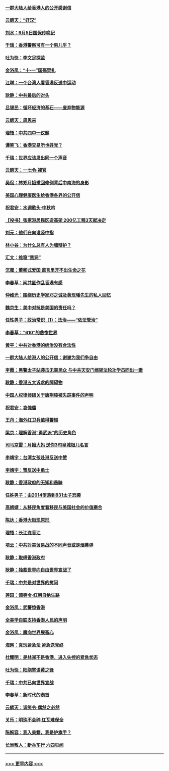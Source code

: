 #### [一群大陆人给香港人的公开感谢信](../pages/nsc993/n11514797.md?t=09121244) 
#### [云鹤天：“好汉”](../pages/nsc993/n11513536.md?t=09121244) 
#### [刘水：9月5日国保传唤记](../pages/nsc993/n11513460.md?t=09121244) 
#### [千瑞：香港警察可有一个男儿乎？](../pages/nsc993/n11513109.md?t=09121244) 
#### [吐为快：李文足探监](../pages/nsc993/n11509622.md?t=09121244) 
#### [金浴凤：“十‧一”国殇贺礼](../pages/nsc993/n11509593.md?t=09121244) 
#### [江琳：一个台湾人看香港反送中运动](../pages/nsc993/n11509211.md?t=09121244) 
#### [耿静：中共最后的对头](../pages/nsc993/n11508308.md?t=09121244) 
#### [吕锡民：循环经济的基石——废弃物能源](../pages/nsc993/n11508212.md?t=09121244) 
#### [云鹤天：周恩来](../pages/nsc993/n11508055.md?t=09121244) 
#### [理悟：中共四中一议题](../pages/nsc993/n11507782.md?t=09121244) 
#### [谭笑飞：香港交易所也姓党？](../pages/nsc993/n11507753.md?t=09121244) 
#### [千瑞：世界应该发出同一个声音](../pages/nsc993/n11507290.md?t=09121244) 
#### [云鹤天：一七令‧裸官](../pages/nsc993/n11507177.md?t=09121244) 
#### [吴侃：林郑月娥撤回修例背后中南海的身影](../pages/nsc993/n11506876.md?t=09121244) 
#### [美国心理健康医生给香港各界的公开信](../pages/nsc993/n11506809.md?t=09121244) 
#### [祝君安：水调歌头‧中秋吟](../pages/nsc993/n11506758.md?t=09121244) 
#### [【投书】张家港居民区造高架 200亿工程3天就决定](../pages/nsc993/n11506682.md?t=09121244) 
#### [刘元：他们在向谁竖中指](../pages/nsc993/n11505384.md?t=09121244) 
#### [林小谷：为什么总有人为墙辩护？](../pages/nsc993/n11505226.md?t=09121244) 
#### [汇文：维稳“黑洞”](../pages/nsc993/n11504347.md?t=09121244) 
#### [沉雁：董卿式爱国 谎言里开不出生命之花](../pages/nsc993/n11503215.md?t=09121244) 
#### [李春草：闻共匪作乱香港有感](../pages/nsc993/n11503072.md?t=09121244) 
#### [仲维光：围绕历史学家邓之诚及黄现璠先生的私人回忆](../pages/nsc993/n11501330.md?t=09121244) 
#### [魏京生：美中对抗是美国的责任吗？](../pages/nsc993/n11500723.md?t=09121244) 
#### [任性男子：政治常识（1）：法治——“依法管治”](../pages/nsc993/n11500791.md?t=09121244) 
#### [李春草：“610”的悲惨世界](../pages/nsc993/n11501141.md?t=09121244) 
#### [黄平：中共对香港的统治没有合法性](../pages/nsc993/n11499473.md?t=09121244) 
#### [一群大陆人给港人的公开信：谢谢为我们争自由](../pages/nsc993/n11500402.md?t=09121244) 
#### [李霞：黑警太子站袭击无辜民众 与中共天安门绑架法轮功学员同出一辙](../pages/nsc993/n11499805.md?t=09121244) 
#### [耿静：香港五大诉求的障碍物](../pages/nsc993/n11497578.md?t=09121244) 
#### [中国人权律师团关于唐荆陵被失踪事件的声明](../pages/nsc993/n11500014.md?t=09121244) 
#### [祝君安：哀傀儡](../pages/nsc993/n11499776.md?t=09121244) 
#### [王丹：海外红卫兵值得警惕](../pages/nsc993/n11498138.md?t=09121244) 
#### [梁京：理解香港“勇武派”的历史角色](../pages/nsc993/n11498006.md?t=09121244) 
#### [司马京雷：月娥大妈  送你3句皇城根儿名言](../pages/nsc993/n11497885.md?t=09121244) 
#### [李靖宇：台湾女孩赴港反送中赞](../pages/nsc993/n11497721.md?t=09121244) 
#### [李靖宇：赞反送中勇士](../pages/nsc993/n11497452.md?t=09121244) 
#### [耿静：香港政府的无知和愚昧](../pages/nsc993/n11494238.md?t=09121244) 
#### [任姓男子：由2014堕落到831太子恐袭](../pages/nsc993/n11496683.md?t=09121244) 
#### [高婧婧：从移民角度看移民与美国社会的价值磨合](../pages/nsc993/n11495757.md?t=09121244) 
#### [陈达：香港大街现原形 ](../pages/nsc993/n11495441.md?t=09121244) 
#### [理悟：长江连香江](../pages/nsc993/n11495377.md?t=09121244) 
#### [项云：中共对美贸易战的不同声音或是烟幕弹](../pages/nsc993/n11494929.md?t=09121244) 
#### [耿静：取缔香港政府](../pages/nsc993/n11494218.md?t=09121244) 
#### [耿静：独裁世界向自由世界宣战了](../pages/nsc993/n11494190.md?t=09121244) 
#### [千瑞：中共是对世界的拷问](../pages/nsc993/n11493021.md?t=09121244) 
#### [莲园：调笑令‧红朝自绝生路](../pages/nsc993/n11493011.md?t=09121244) 
#### [金浴凤：武警惊香港](../pages/nsc993/n11492994.md?t=09121244) 
#### [全美学自联支持香港人民的声明](../pages/nsc993/n11492630.md?t=09121244) 
#### [金浴凤：魔向世界展畜心](../pages/nsc993/n11492599.md?t=09121244) 
#### [海网：真玩紧急法 紧急送党终 ](../pages/nsc993/n11492535.md?t=09121244) 
#### [杜耀明：是林郑不是香港，进入失控的紧急状态](../pages/nsc993/n11491420.md?t=09121244) 
#### [吐为快：陆胞寄语黄之锋](../pages/nsc993/n11491117.md?t=09121244) 
#### [千瑞：中共已向世界宣战](../pages/nsc993/n11490123.md?t=09121244) 
#### [李春草：新时代的港首](../pages/nsc993/n11489864.md?t=09121244) 
#### [云鹤天：调笑令·偶然之必然](../pages/nsc993/n11489701.md?t=09121244) 
#### [关乐：明珠不会碎 红瓦难保全](../pages/nsc993/n11489647.md?t=09121244) 
#### [陈婉容：我入美籍，我是护旗手？](../pages/nsc993/n11487908.md?t=09121244) 
#### [长洲散人：新兵车行 六四见闻](../pages/nsc993/n11487729.md?t=09121244) 

----
#### [ >>> 更早内容 <<< ](../indexes/nsc993-earlier.md)
